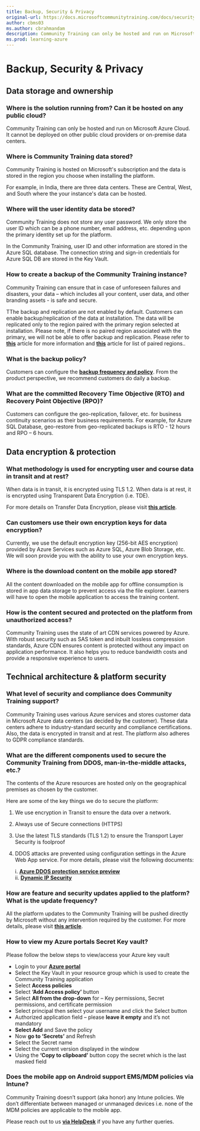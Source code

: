```yaml
---
title: Backup, Security & Privacy
original-url: https://docs.microsoftcommunitytraining.com/docs/security-and-privacy
author: cbms03
ms.author: cbrahmandam
description: Community Training can only be hosted and run on Microsoft Azure Cloud.  It cannot be deployed on other public cloud providers or on-premise data center.
ms.prod: learning-azure
---
```


# Backup, Security & Privacy

## Data storage and ownership

### Where is the solution running from? Can it be hosted on any public cloud?

Community Training can only be hosted and run on Microsoft Azure Cloud.  It cannot be deployed on other public cloud providers or on-premise data centers.

### Where is Community Training data stored?

Community Training is hosted on Microsoft's subscription and the data is stored in the region you choose when installing the platform.

For example, in India, there are three data centers. These are Central, West, and South where the your instance's data can be hosted.

### Where will the user identity data be stored?

Community Training does not store any user password. We only store the user ID which can be a phone number, email address, etc. depending upon the primary identity set up for the platform.

In the Community Training, user ID and other information are stored in the Azure SQL database. The connection string and sign-in credentials for Azure SQL DB are stored in the Key Vault.

### How to create a backup of the Community Training instance?

Community Training can ensure that in case of unforeseen failures and disasters, your data – which includes all your content, user data, and other branding assets - is safe and secure.

TThe backup and replication are not enabled by default. Customers can enable backup/replication of the data at installation. The data will be replicated only to the region paired with the primary region selected at installation. Please note, if there is no paired region associated with the primary, we will not be able to offer backup and replication. Please refer to [**this**](../infrastructure-management/install-your-platform-instance/detailed-step-by-step-installation-guide.md) article for more information and [**this**](https://learn.microsoft.com/azure/reliability/cross-region-replication-azure#azure-paired-regions) 
article for list of paired regions..

<!--

Hiding this until BCDR Document is ready


Refer to [**this article**](../infrastructure-management/configure-your-platform-infrastructure/business-continuity-and-disaster-recovery-for-your-platform-instance.md) to learn more.
-->
### What is the backup policy?

Customers can configure the **[backup frequency and policy](/azure/backup/backup-azure-manage-vms#manage-backup-policy-for-a-vm)**. From the product perspective, we recommend customers do daily a backup.  

### What are the committed Recovery Time Objective (RTO) and Recovery Point Objective (RPO)?

Customers can configure the geo-replication, failover, etc. for business continuity scenarios as their business requirements. For example, for Azure SQL Database, geo-restore from geo-replicated backups is RTO - 12 hours and RPO – 6 hours.

## Data encryption & protection

### What methodology is used for encrypting user and course data in transit and at rest?

When data is in transit, it is encrypted using TLS 1.2. When data is at rest, it is encrypted using Transparent Data Encryption (i.e. TDE).

For more details on Transfer Data Encryption, please visit [**this article**](https://learn.microsoft.com/sql/relational-databases/security/encryption/transparent-data-encryption?view=sql-server-ver15&preserve-view=true).

### Can customers use their own encryption keys for data encryption?

Currently, we use the default encryption key (256-bit AES encryption) provided by Azure Services such as Azure SQL, Azure Blob Storage, etc.
We will soon provide you with the ability to use your own encryption keys.

<!--
Customer can use their own encryption key features by the underlying Azure services if required. For more details, please check out [**Azure SQL TDE with customer-managed key**](/azure/sql-database/transparent-data-encryption-byok-azure-sql), [**Azure Storage encryption for data at rest**](/azure/storage/common/storage-service-encryption) and [**configure customer-managed keys**](/azure/storage/common/storage-encryption-keys-portal).
-->

### Where is the download content on the mobile app stored?

All the content downloaded on the mobile app for offline consumption is stored in app data storage to prevent access via the file explorer.  Learners will have to open the mobile application to access the training content.

### How is the content secured and protected on the platform from unauthorized access?

Community Training uses the state of art CDN services powered by Azure. With robust security such as SAS token and inbuilt lossless compression standards, Azure CDN ensures content is protected without any impact on application performance. It also helps you to reduce bandwidth costs and provide a responsive experience to users.



## Technical architecture & platform security
<!--

HIDING THIS AS THE PLATFORM IS NOW IN HOBO AND ITS RECOMMENDED THAT THE ARCHITECTURE SHOULD NOT BE EXPOSED
### What are the various technical components and Azure Services used in Community Training?

Here is the high-level architecture diagram of the Community Training:

![architecture diagram](../media/image%28307%29.png)

1. **Azure Web App** - The endpoint and the underlying service that hosts all application logic and provides a frontend for the website. This is designed using standard Model-View-Controller (MVC) architecture and built on the .NET framework.

2. **Azure Storage** - Azure Blob Storage is used within the Community Training for primarily storing the customer training content. This could be videos, pdf, or other supported formats.  

3. **Azure SQL Database** - Azure SQL Database is used to store the RDBMS structure of Community Training users and their corresponding pieces of training enlisted along with other application layer logic like reporting course completion for users and so on.

4. **Azure Media Services** - We leverage Azure Media Services to provide low-network bandwidth support along with encoding and streaming capabilities for video content.

5. **Identity** - Community Training supports multiple identity providers that are configurable. For example, in the case of phone authentication, the service sends an OTP and after the user provides the right code, it is subsequently validated on the service side.

6. **Mobile app** - The mobile app is built using Xamarin Forms and leverages the .NET framework to build a secure and high-quality app for ease of use by the end-user.

-->
### What level of security and compliance does Community Training support?

Community Training uses various Azure services and stores customer data in Microsoft Azure data centers (as decided by the customer). These data centers adhere to industry-standard security and compliance certifications. Also, the data is encrypted in transit and at rest. The platform also adheres to GDPR compliance standards.


<!--
### What is the service level agreement (SLA) provided by Community Training?

Community Training uses Azure services which provide robust, resilient, and failover mechanisms to provide high availability to users. The services are hosted in world-class Microsoft Azure data centers.

However, since we are in public preview there is no committed SLA provided for Community Training.
-->

### What are the different components used to secure the Community Training from DDOS, man-in-the-middle attacks, etc.?

The contents of the Azure resources are hosted only on the geographical premises as chosen by the customer.

Here are some of the key things we do to secure the platform:

1. We use encryption in Transit to ensure the data over a network. <!-- over API calls can’t be tampered with -->

2. Always use of Secure connections (HTTPS)

3. Use the latest TLS standards (TLS 1.2) to ensure the Transport Layer Security is foolproof

4. DDOS attacks are prevented using configuration settings in the Azure Web App service. For more details, please visit the following documents:  

    i. [**Azure DDOS protection service preview**](https://azure.microsoft.com/services/ddos-protection/)  
    ii. [**Dynamic IP Security**](/iis/configuration/system.webserver/security/dynamicipsecurity/)

### How are feature and security updates applied to the platform? What is the update frequency?

All the platform updates to the Community Training will be pushed directly by Microsoft without any intervention required by the customer. For more details, please visit [**this article**](../infrastructure-management/install-your-platform-instance/installation-overview.md).

### How to view my Azure portals Secret Key vault?

Please follow the below steps to view/access your Azure key vault

* Login to your [**Azure portal**](https://portal.azure.com/)
* Select the Key Vault in your resource group which is used to create the Community Training application
* Select **Access policies**
* Select **‘Add Access policy’** button
* Select **All from the drop-down** for – Key permissions, Secret permissions, and certificate permission
* Select principal then select your username and click the Select button
* Authorized application field – please **leave it empty** and it’s not mandatory
* **Select Add** and Save the policy
* Now **go to ‘Secrets’** and Refresh
* Select the Secret name
* Select the current version displayed in the window
* Using the **‘Copy to clipboard’** button copy the secret which is the last masked field

### Does the mobile app on Android support EMS/MDM policies via Intune?

Community Training doesn’t support (aka honor) any Intune policies. We don’t differentiate between managed or unmanaged devices i.e. none of the MDM policies are applicable to the mobile app.

Please reach out to us [**via HelpDesk**](https://aka.ms/ctHelpdesk) if you have any further queries.
